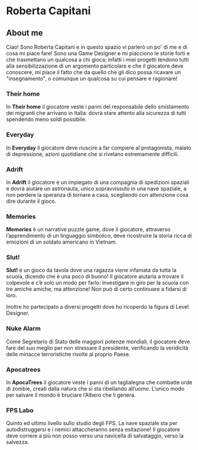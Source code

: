Roberta Capitani
=======
About me
-------

Ciao! Sono Roberta Capitani e in questo spazio vi parlerò un po' di me e di cosa mi piace fare!
Sono una Game Designer e mi piacciono le storie forti e che trasmettano un qualcosa a chi gioca; infatti i miei progetti tendono tutti alla sensibilizzazione di un argomento particolare e che il giocatore deve conoscere, mi piace il fatto che da quello che gli dico possa ricavare un "insegnamento", o comunque un qualcosa su cui pensare e ragionare!

### Their home
In **Their home** il giocatore veste i panni del responsabile dello smistamento dei migranti che arrivano in Italia: dovrà stare attento alla sicurezza di tutti spendendo meno soldi possibile.

### Everyday
In **Everyday** il giocatore deve riuscire a far compiere al protagonista, malato di depressione, azioni quotidiane che si rivelano estremamente difficili.

### Adrift
In **Adrift** il giocatore è un impiegato di una compagnia di spedizioni spaziali e dovrà aiutare un astronauta, unico sopravvissuto in una nave spaziale, a non perdere la speranza di tornare a casa, scegliendo con attenzione cosa dire durante il gioco.

### Memories
**Memories** è un narrative puzzle game, dove il giocatore, attraverso l’apprendimento di un linguaggio simbolico, deve ricostruire la storia ricca di emozioni di un soldato americano in Vietnam.

### Slut!
**Slut!** è un gioco da tavola dove una ragazza viene infamata da tutta la scuola, dicendo che è una poco di buono! Il giocatore aiutarla a trovare il colpevole e c’è solo un modo per farlo: investigare in giro per la scuola con tre amiche amiche, ma attenzione! Non può di certo continuare a fidarsi di loro.


Inoltre ho partecipato a diversi progetti dove ho ricoperdo la figura di Level Designer.

### Nuke Alarm
Come Segretario di Stato delle maggiori potenze mondiali, il giocatore deve fare del suo meglio per non stressare il presidente, verificando la veridicità delle minacce terroristiche rivolte al proprio Paese.

### Apocatrees
In **ApocaTrees** il giocatore veste i panni di un taglialegna che combatte orde di zombie, creati dalla natura che si sta ribellando all’uomo. L’unico modo per salvare il mondo è bruciare l’Albero che li genera.

### FPS Labo
Quinto ed ultimo livello sullo studio degli FPS. 
La nave spaziale sta per autodistruggersi e i nemici attaccheranno senza esitazione! Il giocatore deve correre a più non posso verso una navicella di salvataggio, verso la salvezza.
